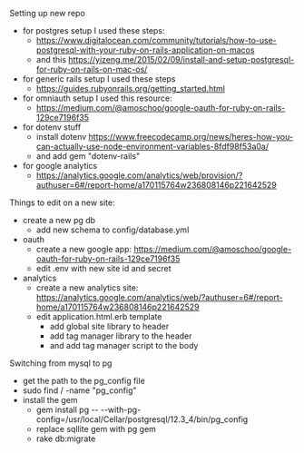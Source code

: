 Setting up new repo
- for postgres setup I used these steps:
  - https://www.digitalocean.com/community/tutorials/how-to-use-postgresql-with-your-ruby-on-rails-application-on-macos
  - and this https://yizeng.me/2015/02/09/install-and-setup-postgresql-for-ruby-on-rails-on-mac-os/
- for generic rails setup I used these steps
  - https://guides.rubyonrails.org/getting_started.html
- for omniauth setup I used this resource:
  - https://medium.com/@amoschoo/google-oauth-for-ruby-on-rails-129ce7196f35
- for dotenv stuff
  - install dotenv https://www.freecodecamp.org/news/heres-how-you-can-actually-use-node-environment-variables-8fdf98f53a0a/
  - and add gem "dotenv-rails"
- for google analytics
  - https://analytics.google.com/analytics/web/provision/?authuser=6#/report-home/a170115764w236808146p221642529

Things to edit on a new site:
  - create a new pg db
    - add new schema to config/database.yml
  - oauth
    - create a new google app: https://medium.com/@amoschoo/google-oauth-for-ruby-on-rails-129ce7196f35
    - edit .env with new site id and secret
  - analytics
    - create a new analytics site: https://analytics.google.com/analytics/web/?authuser=6#/report-home/a170115764w236808146p221642529
    - edit application.html.erb template
      - add global site library to header
      - add tag manager library to the header
      - and add tag manager script to the body

Switching from mysql to pg
-  get the path to the pg_config file
  - sudo find / -name "pg_config"
- install the gem
  - gem install pg -- --with-pg-config=/usr/local/Cellar/postgresql/12.3_4/bin/pg_config
  - replace sqllite gem with pg gem
  - rake db:migrate
